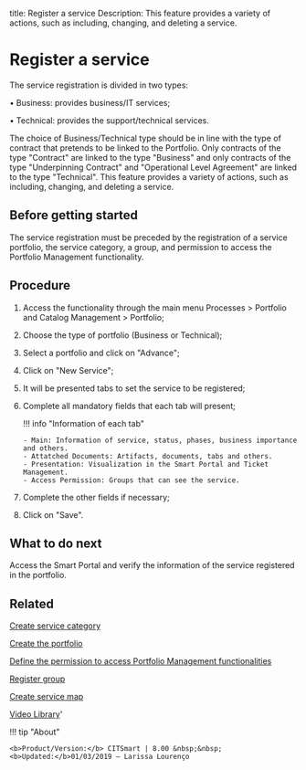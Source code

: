 title:  Register a service
Description: This feature provides a variety of actions, such as including, changing, and deleting a service.

# Register a service

The service registration is divided in two types:

•	Business: provides business/IT services;

•	Technical: provides the support/technical services.

The choice of Business/Technical type should be in line with the type of contract that pretends to be linked to the Portfolio. Only contracts of the type "Contract" are linked to the type "Business" and only contracts of the type "Underpinning Contract" and "Operational Level Agreement" are linked to the type "Technical".
This feature provides a variety of actions, such as including, changing, and deleting a service.

Before getting started
--------------------------

The service registration must be preceded by the registration of a service
portfolio, the service category, a group, and permission to access the Portfolio
Management functionality.

Procedure
-------------

1.  Access the functionality through the main menu Processes \> Portfolio and
    Catalog Management \> Portfolio;

2.  Choose the type of portfolio (Business or Technical);

3.  Select a portfolio and click on "Advance";

4.  Click on "New Service";

5.  It will be presented tabs to set the service to be registered;

6.  Complete all mandatory fields that each tab will present;

    !!! info "Information of each tab"
    
        - Main: Information of service, status, phases, business importance and others.
        - Attatched Documents: Artifacts, documents, tabs and others.
        - Presentation: Visualization in the Smart Portal and Ticket Management.
        - Access Permission: Groups that can see the service.

7.  Complete the other fields if necessary;

8.  Click on "Save".

What to do next
-------------------

Access the Smart Portal and verify the information of the service registered in
the portfolio.

Related
-----------

[Create service category](/en-us/citsmart-platform-8/processes/portfolio-and-catalog/configuration/create-service-category.html)

[Create the portfolio](/en-us/citsmart-platform-8/processes/portfolio-and-catalog/use/create-the-portfolio.html)

[Define the permission to access Portfolio Management functionalities](/en-us/citsmart-platform-8/processes/portfolio-and-catalog/configuration/access-portfolio-management.html)

[Register group](/en-us/citsmart-platform-8/initial-settings/access-settings/user/register-groups.html)

[Create service map](/en-us/citsmart-platform-8/processes/portfolio-and-catalog/use/create-service-map.html)

<i class='fa fa-youtube-play  fa-2x' style='color:#97ce17;vertical-align: middle;'> </i> [Video Library](https://www.youtube.com/playlist?list=PLB5qK2uzf2RNx1eXRaihDR_bxXjGhgFut)'

!!! tip "About"

    <b>Product/Version:</b> CITSmart | 8.00 &nbsp;&nbsp;
    <b>Updated:</b>01/03/2019 – Larissa Lourenço
